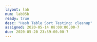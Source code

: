 ```yaml
---
layout: lab
num: lab05b
ready: true
desc: "Hash Table Sort Testing: cleanup"
assigned: 2020-05-14 08:00:00.00-7
due: 2020-05-20 23:59:00.00-7
---
```


